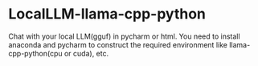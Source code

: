 # LocalLLM-llama-cpp-python
Chat with your local LLM(gguf) in pycharm or html. You need to install anaconda and pycharm to construct the required environment like llama-cpp-python(cpu or cuda), etc.
